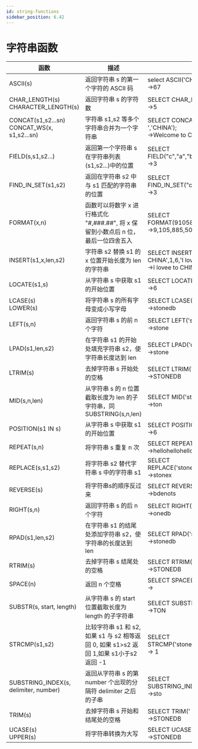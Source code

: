 ```yaml
---
id: string-functions
sidebar_position: 6.42
---
```


# 字符串函数
| **函数** | **描述** | **示例** |
| --- | --- | --- |
| ASCII(s) | 返回字符串 s 的第一个字符的 ASCII 码 | select ASCII('CHINA');<br />->67 |
| CHAR_LENGTH(s)<br />CHARACTER_LENGTH(s) | 返回字符串 s 的字符数 | SELECT CHAR_LENGTH('CHINA');<br />->5 |
| CONCAT(s1,s2...sn)<br />CONCAT_WS(x, s1,s2...sn) | 字符串 s1,s2 等多个字符串合并为一个字符串 | SELECT CONCAT('Welcome to ','CHINA');<br />->Welcome to CHINA  |
| FIELD(s,s1,s2...) | 返回第一个字符串 s 在字符串列表(s1,s2...)中的位置 | SELECT FIELD("c","a","b","c","d","e");<br />->3 |
| FIND_IN_SET(s1,s2) | 返回在字符串 s2 中与 s1 匹配的字符串的位置 | SELECT FIND_IN_SET("c","a,b,c,d,e");<br />->3 |
| FORMAT(x,n) | 函数可以将数字 x 进行格式化 "#,###.##", 将 x 保留到小数点后 n 位，最后一位四舍五入 | SELECT FORMAT(9105885500.534,2); <br />->9,105,885,500.53 |
| INSERT(s1,x,len,s2) | 字符串 s2 替换 s1 的 x 位置开始长度为 len 的字符串 | SELECT INSERT('Welcome to CHINA',1,6,'I love');<br />->I lovee to CHINA  |
| LOCATE(s1,s) | 从字符串 s 中获取 s1 的开始位置 | SELECT LOCATE('db','stonedb'); <br />->6 |
| LCASE(s)<br />LOWER(s) | 将字符串 s 的所有字母变成小写字母 | SELECT LCASE('STONEDB');<br />->stonedb |
| LEFT(s,n) | 返回字符串 s 的前 n 个字符 | SELECT LEFT('stonedb',5);<br />->stone |
| LPAD(s1,len,s2) | 在字符串 s1 的开始处填充字符串 s2，使字符串长度达到 len | SELECT LPAD('one',5,'st');<br />->stone |
| LTRIM(s) | 去掉字符串 s 开始处的空格 | SELECT LTRIM('    STONEDB');<br />->STONEDB |
| MID(s,n,len) | 从字符串 s 的 n 位置截取长度为 len 的子字符串，同 SUBSTRING(s,n,len) | SELECT MID('stonedb',2,3);<br />->ton |
| POSITION(s1 IN s) | 从字符串 s 中获取 s1 的开始位置 | SELECT POSITION('db'in'stonedb');<br />->6 |
| REPEAT(s,n) | 将字符串 s 重复 n 次 | SELECT REPEAT('hello',3);<br />->hellohellohello |
| REPLACE(s,s1,s2) | 将字符串 s2 替代字符串 s 中的字符串 s1 | SELECT REPLACE('stonedb','db','x');<br />->stonex |
| REVERSE(s) | 将字符串s的顺序反过来 | SELECT REVERSE('stonedb');<br />->bdenots |
| RIGHT(s,n) | 返回字符串 s 的后 n 个字符 | SELECT RIGHT('stonedb',5);<br />->onedb |
| RPAD(s1,len,s2) | 在字符串 s1 的结尾处添加字符串 s2，使字符串的长度达到 len | SELECT RPAD('stone',7,'db');<br />->stonedb |
| RTRIM(s) | 去掉字符串 s 结尾处的空格 | SELECT RTRIM('STONEDB ');<br />->STONEDB |
| SPACE(n) | 返回 n 个空格 | SELECT SPACE(10);<br />-> |
| SUBSTR(s, start, length) | 从字符串 s 的 start 位置截取长度为 length 的子字符串 | SELECT SUBSTR('STONEDB',2,3);<br />->TON |
| STRCMP(s1,s2) | 比较字符串 s1 和 s2, 如果 s1 与 s2 相等返回 0, 如果 s1>s2 返回 1,如果 s1小于s2 返回 -1|SELECT STRCMP('stonedb','stone'); <br />-> 1|
| SUBSTRING_INDEX(s, delimiter, number) | 返回从字符串 s 的第 number 个出现的分隔符 delimiter 之后的子串 | SELECT SUBSTRING_INDEX('stonedb','n',1);<br />->sto |
| TRIM(s) | 去掉字符串 s 开始和结尾处的空格 | SELECT TRIM('    STONEDB    ');<br />->STONEDB |
| UCASE(s)<br />UPPER(s) | 将字符串转换为大写 | SELECT UCASE('stonedb');<br />->STONEDB |
